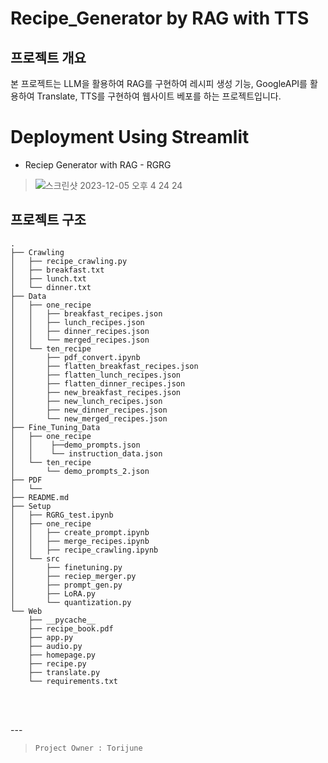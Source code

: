 # Recipe_Generator by RAG with TTS   

## 프로젝트 개요   
본 프로젝트는 LLM을 활용하여 RAG를 구현하여 레시피 생성 기능, GoogleAPI를 활용하여 Translate, TTS를 구현하여 웹사이트 베포를 하는 프로젝트입니다.

# Deployment Using Streamlit
- Reciep Generator with RAG - RGRG
> ![스크린샷 2023-12-05 오후 4 24 24](https://github.com/sparkerhoney/Congress-Competition/assets/108461006/6ba7d0c4-35a4-4f69-8593-8299902a39e7)


## 프로젝트 구조
```
.
├── Crawling                
│   ├── recipe_crawling.py     
│   ├── breakfast.txt
│   ├── lunch.txt    
│   └── dinner.txt    
├── Data
│   ├── one_recipe
│   │   ├── breakfast_recipes.json
│   │   ├── lunch_recipes.json
│   │   ├── dinner_recipes.json
│   │   └── merged_recipes.json  
│   └── ten_recipe
│       ├── pdf_convert.ipynb        
│       ├── flatten_breakfast_recipes.json
│       ├── flatten_lunch_recipes.json
│       ├── flatten_dinner_recipes.json
│       ├── new_breakfast_recipes.json
│       ├── new_lunch_recipes.json
│       ├── new_dinner_recipes.json
│       └── new_merged_recipes.json  
├── Fine_Tuning_Data    
│   ├── one_recipe
│   │    ├──demo_prompts.json 
│   │    └── instruction_data.json
│   └── ten_recipe
│       └── demo_prompts_2.json
├── PDF                     
│   └── 
├── README.md               
├── Setup
│   ├── RGRG_test.ipynb
│   ├── one_recipe
│   │   ├── create_prompt.ipynb
│   │   ├── merge_recipes.ipynb
│   │   ├── recipe_crawling.ipynb
│   └── src           
│       ├── finetuning.py       
│       ├── reciep_merger.py    
│       ├── prompt_gen.py
│       ├── LoRA.py     
│       └── quantization.py
└── Web
    ├── __pycache__
    ├── recipe_book.pdf
    ├── app.py
    ├── audio.py
    ├── homepage.py
    ├── recipe.py
    ├── translate.py
    └── requirements.txt   
    
```
<br>
<br>
---

> `Project Owner : Torijune`
